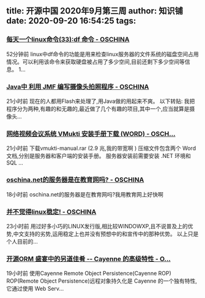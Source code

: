 
title: 开源中国 2020年9月第三周
author: 知识铺
date: 2020-09-20 16:54:25
tags: 
---
  
### [每天一个linux命令(33):df 命令 - OSCHINA](https://zshipu.com/t?url=https://www.oschina.net/question/565065_114987)

 52分钟前 linux中df命令的功能是用来检查linux服务器的文件系统的磁盘空间占用情况。可以利用该命令来获取硬盘被占用了多少空间,目前还剩下多少空间等信息。 1...

### [Java中 利用 JMF 编写摄像头拍照程序 - OSCHINA](https://zshipu.com/t?url=https://www.oschina.net/question/8676_9079)

 21小时前 现在的人都用Flash来处理了,用Java做的用起来不爽。 以下转贴: 我把程序分为两种,有趣的和无趣的,最近做了几个有趣的项目,其中一个,应当就算是摄像头...

### [网络视频会议系统 VMukti 安装手册下载 (WORD) - OSCH...](https://zshipu.com/t?url=https://www.oschina.net/question/12_4212)

 21小时前 下载vmukti-manual.rar (2.9 兆,我的带宽啊 ) 压缩文件包含两个 Word 文档,分别是服务器和客户端的安装手册。 服务器安装前需要安装 .NET 环境和 SQL ...

### [oschina.net的服务器是在教育网吗? - OSCHINA](https://zshipu.com/t?url=https://www.oschina.net/question/96486_13507)

 18小时前 oschina.net的服务器是在教育网吗?我用教育网上好快啊

### [并不觉得linux稳定! - OSCHINA](https://zshipu.com/t?url=https://www.oschina.net/question/69780_15596)

 23小时前 用过好多小巧的LINUX发行版,相比较WINDOWXP,且不说普及上的优势,中文支持的劣势,运用稳定上也并没有预想中的和宣传中的那种优势。 以上只是个人目前的...

### [开源ORM 盛宴中的另道佳肴 -- Cayenne 的高级特性 - O...](https://zshipu.com/t?url=https://www.oschina.net/question/12_2749)

 19小时前 使用Cayenne Remote Object Persistence(Cayenne ROP) ROP(Remote Object Persistence)远程对象持久化是 Cayenne 的一个独有特性,它通过使用 Web Serv...
